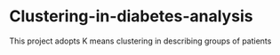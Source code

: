 # Clustering-in-diabetes-analysis
This project adopts K means clustering in describing groups of patients
